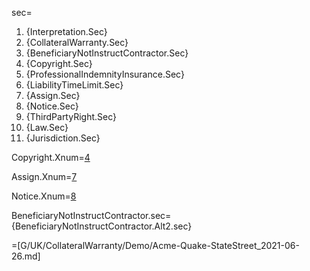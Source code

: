 

sec=<ol><li>{Interpretation.Sec}</li><li>{CollateralWarranty.Sec}</li><li>{BeneficiaryNotInstructContractor.Sec}</li><li>{Copyright.Sec}</li><li>{ProfessionalIndemnityInsurance.Sec}</li><li>{LiabilityTimeLimit.Sec}</li><li>{Assign.Sec}</li><li>{Notice.Sec}</li><li>{ThirdPartyRight.Sec}</li><li>{Law.Sec}</li><li>{Jurisdiction.Sec}</li></ol>

Copyright.Xnum=<a href='#Copyright.Sec'>4</a>

Assign.Xnum=<a href='#Assign.Sec'>7</a>

Notice.Xnum=<a href='#Notice.Sec'>8</a>

BeneficiaryNotInstructContractor.sec={BeneficiaryNotInstructContractor.Alt2.sec}

=[G/UK/CollateralWarranty/Demo/Acme-Quake-StateStreet_2021-06-26.md]